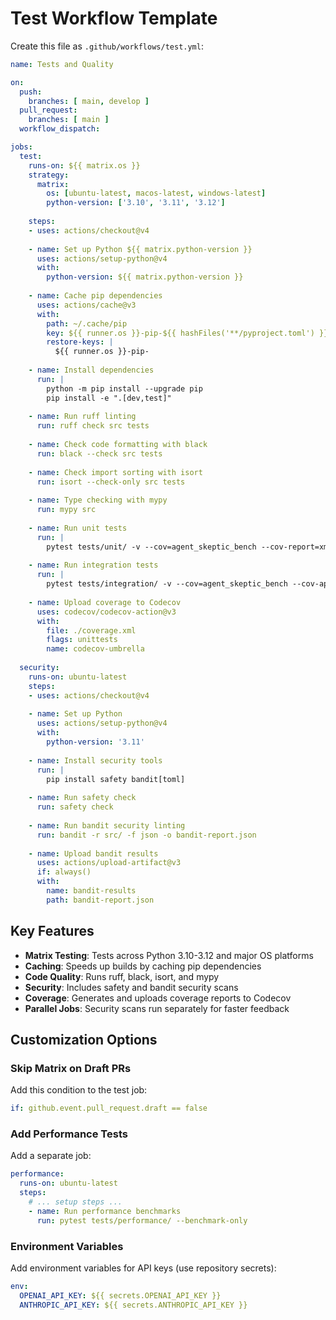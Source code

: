 # Test Workflow Template

Create this file as `.github/workflows/test.yml`:

```yaml
name: Tests and Quality

on:
  push:
    branches: [ main, develop ]
  pull_request:
    branches: [ main ]
  workflow_dispatch:

jobs:
  test:
    runs-on: ${{ matrix.os }}
    strategy:
      matrix:
        os: [ubuntu-latest, macos-latest, windows-latest]
        python-version: ['3.10', '3.11', '3.12']
        
    steps:
    - uses: actions/checkout@v4
    
    - name: Set up Python ${{ matrix.python-version }}
      uses: actions/setup-python@v4
      with:
        python-version: ${{ matrix.python-version }}
        
    - name: Cache pip dependencies
      uses: actions/cache@v3
      with:
        path: ~/.cache/pip
        key: ${{ runner.os }}-pip-${{ hashFiles('**/pyproject.toml') }}
        restore-keys: |
          ${{ runner.os }}-pip-
          
    - name: Install dependencies
      run: |
        python -m pip install --upgrade pip
        pip install -e ".[dev,test]"
        
    - name: Run ruff linting
      run: ruff check src tests
      
    - name: Check code formatting with black
      run: black --check src tests
      
    - name: Check import sorting with isort
      run: isort --check-only src tests
      
    - name: Type checking with mypy
      run: mypy src
      
    - name: Run unit tests
      run: |
        pytest tests/unit/ -v --cov=agent_skeptic_bench --cov-report=xml --cov-report=term
        
    - name: Run integration tests
      run: |
        pytest tests/integration/ -v --cov=agent_skeptic_bench --cov-append --cov-report=xml
        
    - name: Upload coverage to Codecov
      uses: codecov/codecov-action@v3
      with:
        file: ./coverage.xml
        flags: unittests
        name: codecov-umbrella
        
  security:
    runs-on: ubuntu-latest
    steps:
    - uses: actions/checkout@v4
    
    - name: Set up Python
      uses: actions/setup-python@v4
      with:
        python-version: '3.11'
        
    - name: Install security tools
      run: |
        pip install safety bandit[toml]
        
    - name: Run safety check
      run: safety check
      
    - name: Run bandit security linting
      run: bandit -r src/ -f json -o bandit-report.json
      
    - name: Upload bandit results
      uses: actions/upload-artifact@v3
      if: always()
      with:
        name: bandit-results
        path: bandit-report.json
```

## Key Features

- **Matrix Testing**: Tests across Python 3.10-3.12 and major OS platforms
- **Caching**: Speeds up builds by caching pip dependencies
- **Code Quality**: Runs ruff, black, isort, and mypy
- **Security**: Includes safety and bandit security scans
- **Coverage**: Generates and uploads coverage reports to Codecov
- **Parallel Jobs**: Security scans run separately for faster feedback

## Customization Options

### Skip Matrix on Draft PRs
Add this condition to the test job:
```yaml
if: github.event.pull_request.draft == false
```

### Add Performance Tests
Add a separate job:
```yaml
performance:
  runs-on: ubuntu-latest
  steps:
    # ... setup steps ...
    - name: Run performance benchmarks
      run: pytest tests/performance/ --benchmark-only
```

### Environment Variables
Add environment variables for API keys (use repository secrets):
```yaml
env:
  OPENAI_API_KEY: ${{ secrets.OPENAI_API_KEY }}
  ANTHROPIC_API_KEY: ${{ secrets.ANTHROPIC_API_KEY }}
```